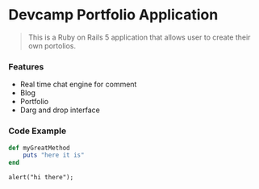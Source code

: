 # Devcamp Portfolio Application

> This is a Ruby on Rails 5 application that allows user to create their own portolios.

### Features

- Real time chat engine for comment
- Blog
- Portfolio
- Darg and drop interface


### Code Example

```ruby
def myGreatMethod
    puts "here it is"
end
```

```JS
alert("hi there");
```